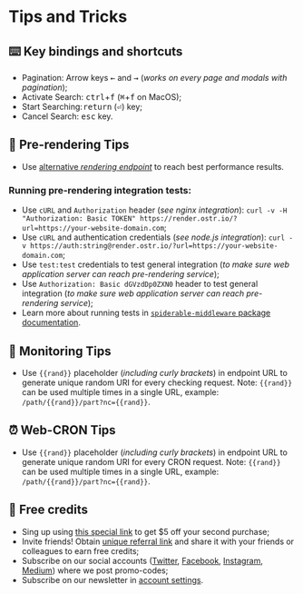 # Tips and Tricks

## ⌨️ Key bindings and shortcuts

- Pagination: Arrow keys <kbd>←</kbd> and <kbd>→</kbd> (*works on every page and modals with pagination*);
- Activate Search: <kbd>ctrl</kbd>+<kbd>f</kbd> (<kbd>⌘</kbd>+<kbd>f</kbd> on MacOS);
- Start Searching: <kbd>return</kbd> (<kbd>⏎</kbd>) key;
- Cancel Search: <kbd>esc</kbd> key.

## 🤖 Pre-rendering Tips

- Use [alternative *rendering endpoint*](https://github.com/VeliovGroup/ostrio/blob/master/docs/prerendering/rendering-endpoints.md) to reach best performance results.

### Running pre-rendering integration tests:

- Use `cURL` and `Authorization` header (*see nginx integration*): `curl -v -H "Authorization: Basic TOKEN" https://render.ostr.io/?url=https://your-website-domain.com`;
- Use `cURL` and authentication credentials (*see node.js integration*): `curl -v https://auth:string@render.ostr.io/?url=https://your-website-domain.com`;
- Use `test:test` credentials to test general integration (*to make sure web application server can reach pre-rendering service*);
- Use `Authorization: Basic dGVzdDp0ZXN0` header to test general integration (*to make sure web application server can reach pre-rendering service*);
- Learn more about running tests in [`spiderable-middleware` package documentation](https://github.com/VeliovGroup/spiderable-middleware#running-tests).

## 🔭 Monitoring Tips

- Use `{{rand}}` placeholder (*including curly brackets*) in endpoint URL to generate unique random URI for every checking request. Note: `{{rand}}` can be used multiple times in a single URL, example: `/path/{{rand}}/part?nc={{rand}}`.

## ⏰ Web-CRON Tips

- Use `{{rand}}` placeholder (*including curly brackets*) in endpoint URL to generate unique random URI for every CRON request. Note: `{{rand}}` can be used multiple times in a single URL, example: `/path/{{rand}}/part?nc={{rand}}`.

## 🤑 Free credits

- Sing up using [this special link](https://ostr.io/signup/gCZWjiBScePWrnnDr) to get $5 off your second purchase;
- Invite friends! Obtain [unique referral link](https://ostr.io/account#ref) and share it with your friends or colleagues to earn free credits;
- Subscribe on our social accounts ([Twitter](https://twitter.com/ostrio_service), [Facebook](https://www.facebook.com/ostrio.service), [Instagram](https://www.instagram.com/ostr.io/), [Medium](https://medium.com/@ostr.io)) where we post promo-codes;
- Subscribe on our newsletter in [account settings](https://ostr.io/account).
